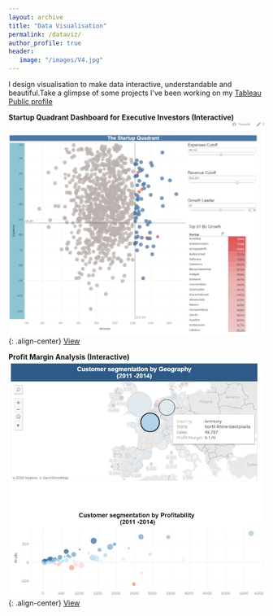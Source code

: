 ```yaml
---
layout: archive
title: "Data Visualisation"
permalink: /dataviz/
author_profile: true
header:
   image: "/images/V4.jpg"
---
```


I design visualisation to make data interactive, understandable and beautiful.Take a glimpse of some projects I've been working on my [Tableau Public profile](https://public.tableau.com/profile/vanessa.miranda)


**Startup Quadrant Dashboard for Executive Investors (Interactive)**![image-center](/images/V2.JPG){: .align-center}
 [View](https://public.tableau.com/profile/vanessa.miranda#!/vizhome/StartupQuadrantDashboardforExecutiveInvestorsInteractive/TheStartupQuadrant)
 
**Profit Margin Analysis (Interactive)**
![image-center](/images/V5.jpg){: .align-center}
 [View](https://public.tableau.com/profile/vanessa.miranda#!/vizhome/InteractiveMap_15655995119020/Dashboard1)
